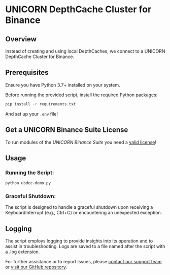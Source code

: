 # UNICORN DepthCache Cluster for Binance

## Overview
Instead of creating and using local DepthCaches, we connect to a UNICORN DepthCache Cluster for Binance.

## Prerequisites
Ensure you have Python 3.7+ installed on your system. 

Before running the provided script, install the required Python packages:
```bash
pip install -r requirements.txt
```

And set up your `.env` file!

## Get a UNICORN Binance Suite License
To run modules of the *UNICORN Binance Suite* you need a [valid license](https://shop.lucit.services)!

## Usage
### Running the Script:
```bash
python ubdcc-demo.py
```

### Graceful Shutdown:
The script is designed to handle a graceful shutdown upon receiving a KeyboardInterrupt (e.g., Ctrl+C) or encountering 
an unexpected exception.

## Logging
The script employs logging to provide insights into its operation and to assist in troubleshooting. Logs are saved to a 
file named after the script with a .log extension.

For further assistance or to report issues, please [contact our support team](https://www.lucit.tech/get-support.html) 
or [visit our GitHub repository](https://github.com/LUCIT-Systems-and-Development/unicorn-binance-local-depth-cache).